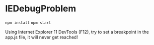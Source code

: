 # IEDebugProblem

`npm install`
`npm start`

Using Internet Explorer 11 DevTools (F12), try to set a breakpoint in the app.js file, it will never get reached!
